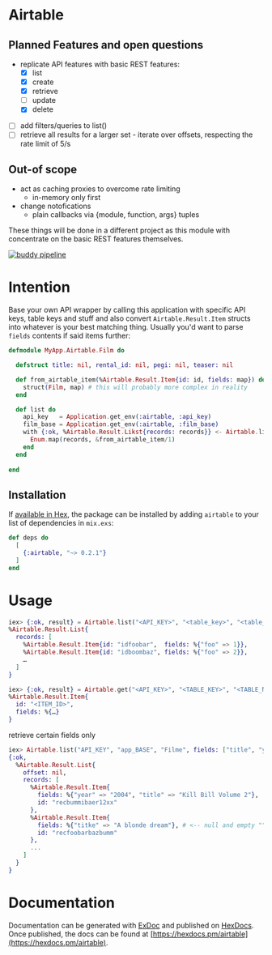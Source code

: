 # Airtable

## Planned Features and open questions

- replicate API features with basic REST features:
  * [x] list
  * [x] create
  * [x] retrieve
  * [ ] update
  * [x] delete
- [ ] add filters/queries to list()
- [ ] retrieve all results for a larger set - iterate over offsets, respecting the rate limit of 5/s

## Out-of scope

- act as caching proxies to overcome rate limiting
  * in-memory only first
- change notofications
  * plain callbacks via {module, function, args} tuples
  
These things will be done in a different project as this module with concentrate
on the basic REST features themselves.

[![buddy pipeline](https://app.buddy.works/zwoelf/elixir-airtable-client/pipelines/pipeline/199738/badge.svg?token=fb70ba265872a7640649f628ae57a3dae87c2cb21b49f078558379a232e50968 "buddy pipeline")](https://app.buddy.works/zwoelf/elixir-airtable-client/pipelines/pipeline/199738)

# Intention

Base your own API wrapper by calling this application with specific API keys,
table keys and stuff and also convert `Airtable.Result.Item` structs into
whatever is your best matching thing. Usually you'd want to parse `fields`
contents if said items further:

```elixir
defmodule MyApp.Airtable.Film do

  defstruct title: nil, rental_id: nil, pegi: nil, teaser: nil

  def from_airtable_item(%Airtable.Result.Item{id: id, fields: map}) do
    struct(Film, map) # this will probably more complex in reality
  end

  def list do
    api_key   = Application.get_env(:airtable, :api_key)
    film_base = Application.get_env(:airtable, :film_base)
    with {:ok, %Airtable.Result.Likst{records: records}} <- Airtable.list(api_key, film_base, "films") do
      Enum.map(records, &from_airtable_item/1)
    end
  end
    
end
```

## Installation

If [available in Hex](https://hex.pm/docs/publish), the package can be installed
by adding `airtable` to your list of dependencies in `mix.exs`:

```elixir
def deps do
  [
    {:airtable, "~> 0.2.1"}
  ]
end
```
# Usage

```elixir
iex> {:ok, result} = Airtable.list("<API_KEY>", "<table_key>", "<table_name>")
%Airtable.Result.List{
  records: [
    %Airtable.Result.Item{id: "idfoobar",  fields: %{"foo" => 1}},
    %Airtable.Result.Item{id: "idboombaz", fields: %{"foo" => 2}},
    …
  ]
}

iex> {:ok, result} = Airtable.get("<API_KEY>", "<TABLE_KEY>", "<TABLE_NAME>", "<ITEM_ID>")
%Airtable.Result.Item{
  id: "<ITEM_ID>",
  fields: %{…}
}
```

retrieve certain fields only

```elixir
iex> Airtable.list("API_KEY", "app_BASE", "Filme", fields: ["title", "year"])
{:ok,
  %Airtable.Result.List{
    offset: nil,
    records: [
      %Airtable.Result.Item{
        fields: %{"year" => "2004", "title" => "Kill Bill Volume 2"},
        id: "recbummibaer12xx"
      },
      %Airtable.Result.Item{
        fields: %{"titke" => "A blonde dream"}, # <-- null and empty "" values will be removed by Airtable itself!
        id: "recfoobarbazbumm"
      },
      ...
    ]
  }
}
```

# Documentation

Documentation can be generated with [ExDoc](https://github.com/elixir-lang/ex_doc)
and published on [HexDocs](https://hexdocs.pm). Once published, the docs can
be found at [https://hexdocs.pm/airtable](https://hexdocs.pm/airtable).


